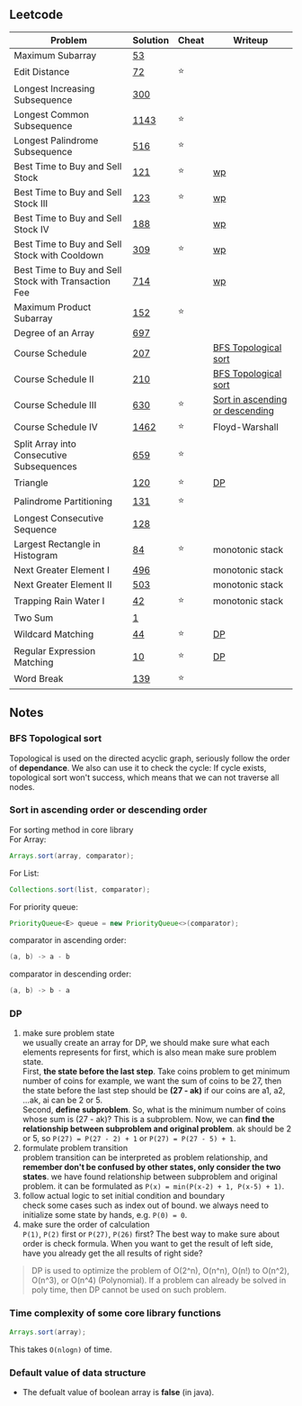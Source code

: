 ## Leetcode
| Problem        | Solution           | Cheat  | Writeup  |
| ------------- |-------------|-----|-----|
| Maximum Subarray   | [53](./leetcode53-1.java)      ||   |
| Edit Distance    | [72](./leetcode72-1.java)      |:star:|   |
| Longest Increasing Subsequence  | [300](./leetcode300-1.java)      |  |   |
| Longest Common Subsequence  | [1143](./leetcode1143-1.java)      |:star:|   |
| Longest Palindrome Subsequence    | [516](./leetcode516-1.java)      |:star:|   |
| Best Time to Buy and Sell Stock    | [121](./leetcode121-1.java)      |:star:| [wp](https://blog.1pwnch.com/posts/stock-problem-on-leetcode/#121-best-time-to-buy-and-sell-stock)  |
| Best Time to Buy and Sell Stock III   | [123](./leetcode123.java)      |:star:| [wp](https://blog.1pwnch.com/posts/stock-problem-on-leetcode/#123-best-time-to-buy-and-sell-stock-iii)  |
| Best Time to Buy and Sell Stock IV   | [188](./leetcode188.java)      || [wp](https://blog.1pwnch.com/posts/stock-problem-on-leetcode/#188-best-time-to-buy-and-sell-stock-iv)  |
| Best Time to Buy and Sell Stock with Cooldown   | [309](./leetcode309.java)      |:star:| [wp](https://blog.1pwnch.com/posts/stock-problem-on-leetcode/#309-best-time-to-buy-and-sell-stock-with-cooldown)  |
| Best Time to Buy and Sell Stock with Transaction Fee   | [714](./leetcode714.java)      || [wp](https://blog.1pwnch.com/posts/stock-problem-on-leetcode/#714-best-time-to-buy-and-sell-stock-with-transaction-fee)  |
| Maximum Product Subarray    | [152](./leetcode152-1.java)      |:star:|   |
| Degree of an Array    | [697](./leetcode697.java)      ||   |
| Course Schedule    | [207](./leetcode207.java)      || [BFS Topological sort](#bfs-topological-sort)  |
| Course Schedule II   | [210](./leetcode210.java)      || [BFS Topological sort](#bfs-topological-sort)  |
| Course Schedule III   | [630](./leetcode630.java)      |:star:| [Sort in ascending or descending](#sort-in-ascending-order-or-descending-order) |
| Course Schedule IV   | [1462](./leetcode1462.java)      |:star:| Floyd-Warshall |
| Split Array into Consecutive Subsequences   | [659](./leetcode659.java)      |:star:|   |
| Triangle   | [120](./leetcode120.java)      |:star:| [DP](#dp)  |
| Palindrome Partitioning   | [131](./leetcode131.java)      |:star:|  |
| Longest Consecutive Sequence   | [128](./leetcode128.java)      ||  |
| Largest Rectangle in Histogram   | [84](./leetcode84.java)      |:star:| monotonic stack |
| Next Greater Element I   | [496](./leetcode496.java)      || monotonic stack |
| Next Greater Element II   | [503](./leetcode503.java)      || monotonic stack |
| Trapping Rain Water I   | [42](./leetcode42.java)      |:star:| monotonic stack |
| Two Sum   | [1](./leetcode1.java)      || |
| Wildcard Matching   | [44](./leetcode44.java)      |:star:| [DP](#dp) |
| Regular Expression Matching   | [10](./leetcode10.java)      |:star:| [DP](#dp) |
| Word Break   | [139](./leetcode139.java)      |:star:| |


## Notes
### BFS Topological sort
Topological is used on the directed acyclic graph, seriously follow the order of **dependance**. We also can use it to check the cycle: If cycle exists, topological sort won't success, which means that we can not traverse all nodes.

### Sort in ascending order or descending order
For sorting method in core library  
For Array:  
```java
Arrays.sort(array, comparator);
```  
For List:  
```java
Collections.sort(list, comparator);
```  
For priority queue:  
```java
PriorityQueue<E> queue = new PriorityQueue<>(comparator);
```  
comparator in ascending order:  
```java
(a, b) -> a - b
```  
comparator in descending order:  
```java
(a, b) -> b - a
```

### DP
1. make sure problem state  
we usually create an array for DP, we should make sure what each elements represents for first, which is also mean make sure problem state.  
First, **the state before the last step**. Take coins problem to get minimum number of coins for example, we want the sum of coins to be 27, then the state before the last step should be **(27 - ak)** if our coins are a1, a2, ...ak, ai can be 2 or 5.  
Second, **define subproblem**. So, what is the minimum number of coins whose sum is (27 - ak)? This is a subproblem. Now, we can **find the relationship between subproblem and original problem**. ak should be 2 or 5, so `P(27) = P(27 - 2) + 1` or `P(27) = P(27 - 5) + 1`.  
2. formulate problem transition  
problem transition can be interpreted as problem relationship, and **remember don't be confused by other states, only consider the two states**. we have found relationship between subproblem and original problem. it can be formulated as `P(x) = min(P(x-2) + 1, P(x-5) + 1)`.  
3. follow actual logic to set initial condition and boundary  
check some cases such as index out of bound. we always need to initialize some state by hands, e.g. `P(0) = 0`.  
4. make sure the order of calculation  
`P(1)`, `P(2)` first or `P(27)`, `P(26)` first? The best way to make sure about order is check formula. When you want to get the result of left side, have you already get the all results of right side?  

> DP is used to optimize the problem of O(2^n), O(n^n), O(n!) to O(n^2), O(n^3), or O(n^4) (Polynomial). If a problem can already be solved in poly time, then DP cannot be used on such problem.

### Time complexity of some core library functions
```java
Arrays.sort(array);
```
This takes `O(nlogn)` of time.

### Default value of data structure
* The defualt value of boolean array is **false** (in java).